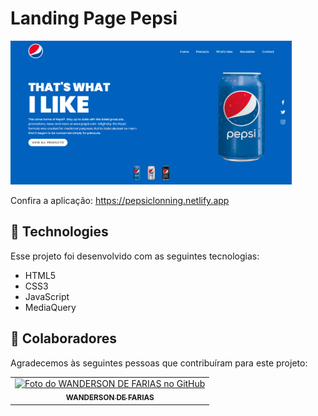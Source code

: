 # Landing Page Pepsi

<img src="./assets/img/img.png" width="450px" alt="PlayStation Store Page">


Confira a aplicação: https://pepsiclonning.netlify.app

## 🚀 Technologies

Esse projeto foi desenvolvido com as seguintes tecnologias:

- HTML5
- CSS3
- JavaScript
- MediaQuery

## 🤝 Colaboradores

Agradecemos às seguintes pessoas que contribuíram para este projeto:

<table>
  <tr>
    <td align="center">
      <a href="#">
        <img src="u=80de9af672be7f75cc7a546838552cf63d5b82fe&v=4" width="100px;" alt="Foto do WANDERSON DE FARIAS no GitHub"/><br>
        <sub>
          <b>WANDERSON DE FARIAS</b>
        </sub>
      </a>
    </td>
